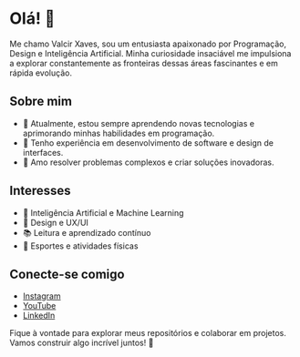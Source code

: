# Olá! 👋

Me chamo Valcir Xaves, sou um entusiasta apaixonado por Programação, Design e Inteligência Artificial. 
Minha curiosidade insaciável me impulsiona a explorar constantemente as fronteiras dessas áreas fascinantes e em rápida evolução.

## Sobre mim
- 🌱 Atualmente, estou sempre aprendendo novas tecnologias e aprimorando minhas habilidades em programação.
- 💼 Tenho experiência em desenvolvimento de software e design de interfaces.
- 🧠 Amo resolver problemas complexos e criar soluções inovadoras.

## Interesses
- 🤖 Inteligência Artificial e Machine Learning
- 🎨 Design e UX/UI
- 📚 Leitura e aprendizado contínuo
- 🏅 Esportes e atividades físicas

## Conecte-se comigo
- [Instagram](https://www.instagram.com/valcirxaves)
- [YouTube](https://www.youtube.com/@valcirxaves)
- [LinkedIn](https://www.linkedin.com/in/valcirxaves)

Fique à vontade para explorar meus repositórios e colaborar em projetos. Vamos construir algo incrível juntos! 🚀
